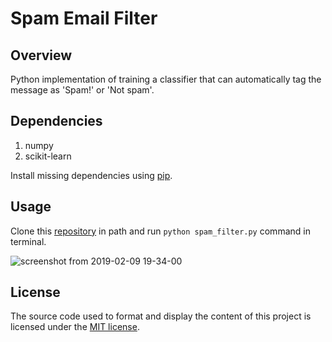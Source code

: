 # Spam Email Filter

## Overview
Python implementation of training a classifier that can automatically tag the message as 'Spam!' or 'Not spam'.


## Dependencies
1. numpy
2. scikit-learn

Install missing dependencies using [pip](https://pypi.org/project/pip/).


## Usage
Clone this [repository](https://github.com/harishrb/Haberman-Cancer-Survival-EDA) in path and run ``python spam_filter.py`` command in terminal.


![screenshot from 2019-02-09 19-34-00](https://user-images.githubusercontent.com/13174970/52523072-5b0f2c80-2cb3-11e9-91cb-df49ee5766af.png)


## License
The source code used to format and display the content of this project is licensed under the [MIT license](https://opensource.org/licenses/mit-license.php).
